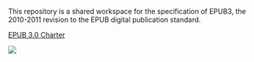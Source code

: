 This repository is a shared workspace for the specification of EPUB3, the 2010-2011 revision to the EPUB digital publication standard.

[EPUB 3.0 Charter](http://idpf.org/epub/30/wg-charter)

[![](http://www.idpf.org/images/idpflogo_index_web.gif)](http://www.idpf.org)